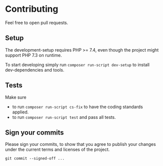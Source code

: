 # Contributing

Feel free to open pull requests.

## Setup

The development-setup requires PHP >= 7.4,
even though the project might support PHP 7.3 on runtime.

To start developing simply run `composer run-script dev-setup` to install dev-dependencies and tools.

## Tests

Make sure

* to run `composer run-script cs-fix` to have the coding standards applied.
* to run `composer run-script test` and pass all tests.

## Sign your commits

Please sign your commits, 
to show that you agree to publish your changes under the current terms and licenses of the project.

```shell
git commit --signed-off ...
```
